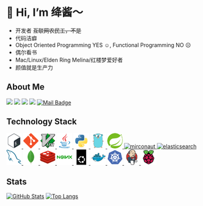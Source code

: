 # 👋 Hi, I’m 绛酱～

- 开发者 ~~互联网农民工，不是~~
- 代码洁癖
- Object Oriented Programming YES ☺︎, Functional Programming NO ☹︎
- 偶尔看书
- Mac/Linux/Elden Ring Melina/红楼梦爱好者
- 颜值就是生产力

## About Me

[![](https://visitor-badge.laobi.icu/badge?page_id=cooocy)](https://visitor-badge.laobi.icu/badge?page_id=cooocy)
[![](https://img.shields.io/github/stars/cooocy?labelColor=AFCD53&color=EE819E&logo=Undertale)](https://github-readme-stats.vercel.app/api?username=cooocy&hide_title=false&hide_border=true&show_icons=true&include_all_commits=true&line_height=20&bg_color=0,EC6C6C,FFD479,FFFC79,73FA79&theme=graywhite&locale=cn)
[![](https://img.shields.io/github/followers/cooocy?labelColor=BA8677&color=FFC408&logo=Handshake&logoColor=FFFFFF)](https://github.com/cooocy?tab=followers)
[![](https://img.shields.io/badge/Blog-捂脸斋-B8DED0?labelColor=E6E3C5&logo=readme&logoColor=FFFFFF)](https://www.dcyy.cc)
[![Mail Badge](https://img.shields.io/badge/foxmail-cooocy@foxmail.com-FB9966?labelColor=606DA1&style=flat&logo=protonmail&logoColor=FFFFFF&link=mailto:cooocy@foxmail.com)](mailto:cooocy@foxmail.com)

## Technology Stack

<a href="https://www.gnu.org/software/bash" target="_blank" rel="noreferrer"> <img src="https://raw.githubusercontent.com/devicons/devicon/master/icons/bash/bash-original.svg" alt="python" width="40" height="40"/> </a>
<a href="https://git-scm.com" target="_blank" rel="noreferrer"> <img src="https://raw.githubusercontent.com/devicons/devicon/master/icons/git/git-plain.svg" alt="python" width="40" height="40"/> </a>
<a href="https://www.vim.org" target="_blank" rel="noreferrer"> <img src="https://raw.githubusercontent.com/devicons/devicon/master/icons/vim/vim-original.svg" alt="vim" width="40" height="40"/> </a>
<a href="https://www.java.com" target="_blank" rel="noreferrer"> <img src="https://raw.githubusercontent.com/devicons/devicon/master/icons/java/java-original.svg" alt="java" width="40" height="40"/> </a>
<a href="https://www.python.org" target="_blank" rel="noreferrer"> <img src="https://raw.githubusercontent.com/devicons/devicon/master/icons/python/python-original.svg" alt="python" width="40" height="40"/> </a>
<a href="https://go.dev" target="_blank" rel="noreferrer"> <img src="https://raw.githubusercontent.com/devicons/devicon/master/icons/go/go-original.svg" alt="go" width="40" height="40"/> </a>
<a href="https://spring.io" target="_blank" rel="noreferrer"> <img src="https://raw.githubusercontent.com/devicons/devicon/master/icons/spring/spring-original.svg" alt="spring" width="40" height="40"/> </a>
<a href="https://micronaut.io" target="_blank" rel="noreferrer"> <img src="https://avatars.githubusercontent.com/u/36880643?s=200&v=4" alt="mirconaut" width="40" height="40"/> </a>
<a href="https://www.elastic.co" target="_blank" rel="noreferrer"> <img src="https://camo.githubusercontent.com/d4cbacdc000de378e0dcae3b5ee54923c0ad04f6e52b7aa886a748fba5578def/68747470733a2f2f7777772e766563746f726c6f676f2e7a6f6e652f6c6f676f732f656c61737469632f656c61737469632d69636f6e2e737667" alt="elasticsearch" width="40" height="40"/> </a>
<a href="https://www.mysql.com" target="_blank" rel="noreferrer"> <img src="https://raw.githubusercontent.com/devicons/devicon/master/icons/mysql/mysql-original.svg" alt="mysql" width="40" height="40"/> </a>
<a href="https://www.mongodb.com" target="_blank" rel="noreferrer"> <img src="https://raw.githubusercontent.com/devicons/devicon/master/icons/mongodb/mongodb-original.svg" alt="mongodb" width="40" height="40"/> </a>
<a href="https://redis.io" target="_blank" rel="noreferrer"> <img src="https://raw.githubusercontent.com/devicons/devicon/master/icons/redis/redis-original.svg" alt="redis" width="40" height="40"/> </a> 
<a href="https://www.nginx.com" target="_blank" rel="noreferrer"> <img src="https://raw.githubusercontent.com/devicons/devicon/master/icons/nginx/nginx-original.svg" alt="nginx" width="40" height="40"/> </a>
<a href="https://ubuntu.com" target="_blank" rel="noreferrer"> <img src="https://raw.githubusercontent.com/devicons/devicon/master/icons/ubuntu/ubuntu-plain.svg" alt="ubuntu" width="40" height="40"/> </a>
<a href="https://www.docker.com" target="_blank" rel="noreferrer"> <img src="https://raw.githubusercontent.com/devicons/devicon/master/icons/docker/docker-original.svg" alt="docker" width="40" height="40"/> </a>
<a href="https://kubernetes.io" target="_blank" rel="noreferrer"> <img src="https://raw.githubusercontent.com/devicons/devicon/master/icons/kubernetes/kubernetes-plain.svg" alt="kubernetes" width="40" height="40"/> </a>
<a href="https://www.jenkins.io" target="_blank" rel="noreferrer"> <img src="https://raw.githubusercontent.com/devicons/devicon/master/icons/jenkins/jenkins-original.svg" alt="jenkins" width="40" height="40"/> </a>
<a href="https://www.raspberrypi.com" target="_blank" rel="noreferrer"> <img src="https://raw.githubusercontent.com/devicons/devicon/master/icons/raspberrypi/raspberrypi-original.svg" alt="raspberrypi" width="40" height="40"/> </a>


## Stats

[![GitHub Stats](https://github-readme-stats.vercel.app/api?username=cooocy&count_private=true&show_icons=true&theme=synthwave)](https://github.com/anuraghazra/github-readme-stats)
[![Top Langs](https://github-readme-stats.vercel.app/api/top-langs/?username=cooocy&layout=compact)](https://github.com/anuraghazra/github-readme-stats)

<!---
cooocy/cooocy is a ✨ special ✨ repository because its `README.md` (this file) appears on your GitHub profile.
You can click the Preview link to take a look at your changes.
--->
